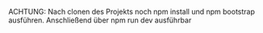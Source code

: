 ACHTUNG: Nach clonen des Projekts noch npm install und npm bootstrap ausführen. Anschließend über npm run dev ausführbar

